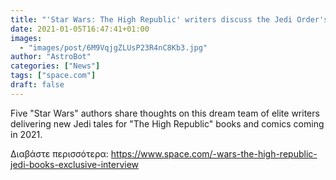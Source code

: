 ```yaml
---
title: "'Star Wars: The High Republic' writers discuss the Jedi Order's finest hour (exclusive)"
date: 2021-01-05T16:47:41+01:00
images:
  - "images/post/6M9VqjgZLUsP23R4nC8Kb3.jpg"
author: "AstroBot"
categories: ["News"]
tags: ["space.com"]
draft: false
---
```


Five "Star Wars" authors share thoughts on this dream team of elite writers delivering new Jedi tales for "The High Republic" books and comics coming in 2021. 

Διαβάστε περισσότερα: https://www.space.com/-wars-the-high-republic-jedi-books-exclusive-interview
